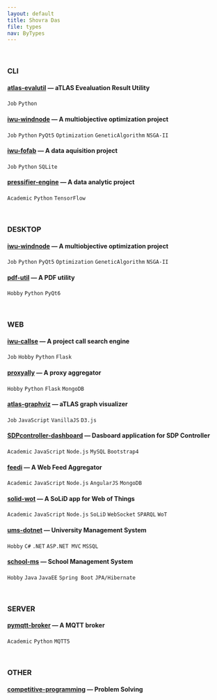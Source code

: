 ```yaml
---
layout: default
title: Shovra Das
file: types
nav: ByTypes
---
```


<br>


### CLI

#### [atlas-evalutil](https://github.com/shovradas/atlas-evalutil) &#8212; aTLAS Evealuation Result Utility

`Job` `Python`  

#### [iwu-windnode](https://github.com/shovradas/windnode-demonstrator) &#8212; A multiobjective optimization project

`Job` `Python` `PyQt5` `Optimization` `GeneticAlgorithm` `NSGA-II`

#### [iwu-fofab](https://github.com/shovradas/iwu-fofab) &#8212; A data aquisition project

`Job` `Python` `SQLite` 

#### [pressifier-engine](https://github.com/binuv-tuc/pressifier-engine) &#8212; A data analytic project

`Academic` `Python` `TensorFlow` 


<br>


### DESKTOP

#### [iwu-windnode](https://github.com/shovradas/windnode-demonstrator) &#8212; A multiobjective optimization project

`Job` `Python` `PyQt5` `Optimization` `GeneticAlgorithm` `NSGA-II`

#### [pdf-util](https://github.com/shovradas/pdf-util) &#8212; A PDF utility

`Hobby` `Python` `PyQt6` 


<br>


### WEB

#### [iwu-callse](https://github.com/shovradas/iwu-callse) &#8212; A project call search engine

`Job` `Hobby` `Python` `Flask` 

#### [proxyally](https://github.com/shovradas/proxyally) &#8212; A proxy aggregator

`Hobby` `Python` `Flask` `MongoDB` 

#### [atlas-graphviz](https://github.com/shovradas/atlas-graphviz) &#8212; aTLAS graph visualizer

`Job` `JavaScript`  `VanillaJS` `D3.js` 

#### [SDPcontroller-dashboard](https://github.com/shovradas/SDPcontroller-dashboard) &#8212; Dasboard application for SDP Controller

`Academic` `JavaScript` `Node.js` `MySQL` `Bootstrap4` 

#### [feedi](https://github.com/shovradas/feedi) &#8212; A Web Feed Aggregator

`Academic` `JavaScript` `Node.js` `AngularJS` `MongoDB` 

#### [solid-wot](https://github.com/shovradas/solid-wot) &#8212; A SoLiD app for Web of Things

`Academic` `JavaScript` `Node.js` `SoLiD` `WebSocket` `SPARQL` `WoT`

#### [ums-dotnet](https://github.com/shovradas/ums-dotnet) &#8212; University Management System

`Hobby` `C#` `.NET` `ASP.NET MVC` `MSSQL` 

#### [school-ms](https://github.com/shovradas/school-ms) &#8212; School Management System

`Hobby` `Java` `JavaEE` `Spring Boot` `JPA/Hibernate` 


<br>


### SERVER

#### [pymqtt-broker](https://github.com/shovradas/pymqtt-broker) &#8212; A MQTT broker

`Academic` `Python`  `MQTT5`


<br>


### OTHER

#### [competitive-programming](https://github.com/shovradas/competitive-programming) &#8212; Problem Solving

 